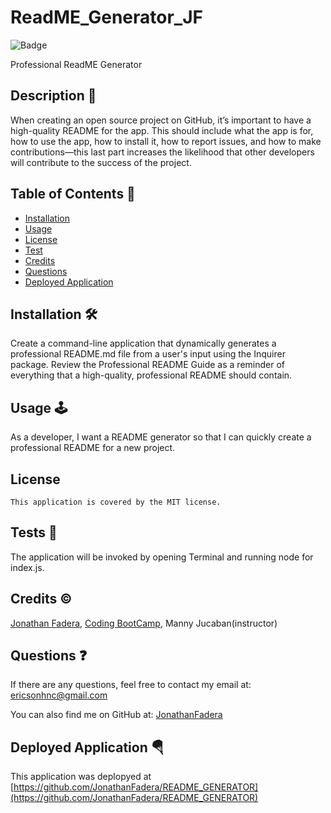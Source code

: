
# ReadME_Generator_JF

![Badge](https://img.shields.io/badge/License-MIT-blue.svg)

Professional ReadME Generator

## Description 📃
When creating an open source project on GitHub, it’s important to have a high-quality README for the app. This should include what the app is for, how to use the app, how to install it, how to report issues, and how to make contributions—this last part increases the likelihood that other developers will contribute to the success of the project.

## Table of Contents 📖
- [Installation](#installation)
- [Usage](#usage)
- [License](#license)
- [Test](#tests)
- [Credits](#credits)
- [Questions](#questions)
- [Deployed Application](#deployed-application)

## Installation 🛠️
Create a command-line application that dynamically generates a professional README.md file from a user's input using the Inquirer package. Review the Professional README Guide as a reminder of everything that a high-quality, professional README should contain.

## Usage 🕹️
As a developer, I want a README generator so that I can quickly create a professional README for a new project.

## License
    This application is covered by the MIT license.

## Tests 💉
The application will be invoked by opening Terminal and running node for index.js.

## Credits ©️
[Jonathan Fadera](https://github.com/JonathanFadera), [Coding BootCamp](https://github.com/coding-boot-camp/potential-enigma), Manny Jucaban(instructor)

## Questions ❓
If there are any questions, feel free to contact my email at: ericsonhnc@gmail.com

You can also find me on GitHub at: [JonathanFadera](https://www.github.com/JonathanFadera)

## Deployed Application 🪂
This application was deplopyed at [https://github.com/JonathanFadera/README_GENERATOR](https://github.com/JonathanFadera/README_GENERATOR)
